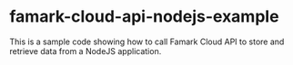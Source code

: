 # famark-cloud-api-nodejs-example
This is a sample code showing how to call Famark Cloud API to store and retrieve data from a NodeJS application.
